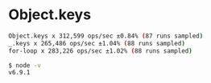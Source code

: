# Object.keys

```bash
Object.keys x 312,599 ops/sec ±0.84% (87 runs sampled)
_.keys x 265,486 ops/sec ±1.04% (88 runs sampled)
for-loop x 283,226 ops/sec ±1.02% (88 runs sampled)
```

```bash
$ node -v
v6.9.1
```
